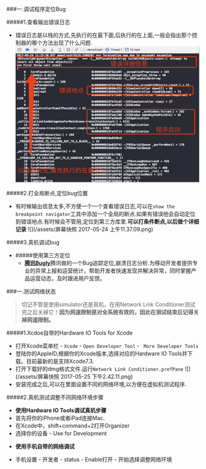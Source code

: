 ###一.调试程序定位Bug

#####1.查看输出错误日志
* 错误日志是以栈的方式,先执行的在最下面,后执行的在上面,一般会指出那个控制器的哪个方法出现了什么问题.
![](/assets/5446BDB5-EFEC-4CF8-BBEB-90392F43AB56.png)

#####2.打全局断点,定位bug位置
* 有时候输出信息太多,不方便一个一个查看错误日志,可以在`show the breakpoint navigator`工具中添加一个全局的断点.如果有错误他会自动定位到错误地点.有时候会不管用,定位到第三方库里.**可以打条件断点,以后做个详细记录**
![](/assets/屏幕快照 2017-05-24 上午11.37.09.png)

#####3.真机调试bug
* #####使用第三方定位
   * [**腾讯Bugly**](https://bugly.qq.com/v2/index)腾讯做的一个Bug追踪定位,崩溃日志分析.为移动开发者提供专业的异常上报和运营统计，帮助开发者快速发现并解决异常，同时掌握产品运营动态，及时跟进用户反馈。
   
###一.测试网络状态
>切记不管是使用simulator还是真机，在用Network Link Conditioner测试完之后关掉它！**因为网速限制是对全系统有效的，因此在测试结束后记得关掉网速限制。**

#####1.Xcdoe自带的Hardware IO Tools for Xcode
* 打开Xcode菜单栏 - `Xcode` - `Open Developer Tool` - ` More Developer Tools`
* 登陆你的AppleID,根据你的Xcode版本,选择对应的Hardware IO Tools并下载。目前最新的是支持Xcode7.3.
* 打开下载好的dmg格式文件.运行`Network Link Conditioner.prefPane`
![](/assets/屏幕快照 2017-05-25 下午2.42.11.png)
* 安装完成之后,可以在里面设置不同的网络环境,以方便在虚拟机测试程序.

#####2.真机测试调整不同网络环境步骤
* **使用Hardware IO Tools调试真机步骤**
* 首先将你的iPhone或者iPad连接Mac.
* 在Xcode中，shift+command+2打开Organizer
* 选择你的设备 - Use for Development
- **使用手机自带的网络调试**
* 手机设置 - 开发者 - status - Enable打开 - 开始选择调整网络环境
